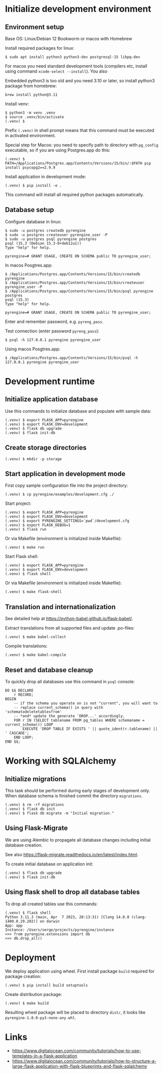 # Initialize development environment

## Environment setup

Base OS: Linux/Debian 12 Bookworm or macos with Homebrew

Install required packages for linux:

~~~~
$ sudo apt install python3 python3-dev postgresql-15 libpq-dev
~~~~

For macos you need standard development tools (compilers etc, install using command `xcode-select --install`). You also

Embedded python3 is too old and you need 3.10 or later, so install python3 package from homebrew:

~~~~
brew install python@3.11
~~~~

Install venv:

~~~~
$ python3 -m venv .venv
$ source .venv/bin/activate
(.venv) $
~~~~

Prefix `(.venv)` in shell prompt means that this command must be executed in activated
environment. 

Special step for Macos: you need to specify path to directory with `pg_config` executable,
so if you are using Postgres.app do this:

~~~~
(.venv) $ PATH=/Applications/Postgres.app/Contents/Versions/15/bin/:$PATH pip install psycopg2==2.9.9
~~~~

Install application in development mode:

~~~~
(.venv) $ pip install -e .
~~~~

This command will install all required python packages automatically.

## Database setup

Configure database in linux:

~~~~
$ sudo -u postgres createdb pyrengine
$ sudo -u postgres createuser pyrengine_user -P
$ sudo -u postgres psql pyrengine postgres
psql (15.3 (Debian 15.3-0+deb12u1))
Type "help" for help.

pyrengine=# GRANT USAGE, CREATE ON SCHEMA public TO pyrengine_user;
~~~~

In macos Posgtres.app:

~~~~
$ /Applications/Postgres.app/Contents/Versions/15/bin/createdb pyrengine
$ /Applications/Postgres.app/Contents/Versions/15/bin/createuser pyrengine_user -P
$ /Applications/Postgres.app/Contents/Versions/15/bin/psql pyrengine postgres
psql (15.3)
Type "help" for help.

pyrengine=# GRANT USAGE, CREATE ON SCHEMA public TO pyrengine_user;
~~~~

Enter and remember password, e.g. `pyreng_pass`.

Test connection (enter password `pyreng_pass`):

~~~~
$ psql -h 127.0.0.1 pyrengine pyrengine_user
~~~~

Using macos Posgtres.app:

~~~~
$ /Applications/Postgres.app/Contents/Versions/15/bin/psql -h 127.0.0.1 pyrengine pyrengine_user
~~~~

# Development runtime

## Initialize application database

Use this commands to initialize database and populate with sample data:

~~~~
(.venv) $ export FLASK_APP=pyrengine
(.venv) $ export FLASK_ENV=development
(.venv) $ flask db upgrade
(.venv) $ flask init-db
~~~~

## Create storage directories

~~~~
(.venv) $ mkdir -p storage
~~~~


## Start application in development mode

First copy sample configuration file into the project directory:

~~~~
(.venv) $ cp pyrengine/examples/development.cfg ./
~~~~

Start project:

~~~~
(.venv) $ export FLASK_APP=pyrengine
(.venv) $ export FLASK_ENV=development
(.venv) $ export PYRENGINE_SETTINGS=`pwd`/development.cfg
(.venv) $ export FLASK_DEBUG=1
(.venv) $ flask run
~~~~

Or via Makefile (environment is initialized inside Makefile):

~~~~
(.venv) $ make run
~~~~

Start Flask shell:

~~~~
(.venv) $ export FLASK_APP=pyrengine
(.venv) $ export FLASK_ENV=development
(.venv) $ flask shell
~~~~

Or via Makefile (environment is initialized inside Makefile):

~~~~
(.venv) $ make flask-shell
~~~~

## Translation and internationalization

See detailed help at <https://python-babel.github.io/flask-babel/>.

Extract translations from all supported files and update .po-files:

~~~~
(.venv) $ make babel-collect
~~~~

Compile translations:

~~~~
(.venv) $ make babel-compile
~~~~

## Reset and database cleanup

To quickly drop all databases use this command in `psql` console:

~~~~
DO $$ DECLARE
    r RECORD;
BEGIN
    -- if the schema you operate on is not "current", you will want to
    -- replace current_schema() in query with 'schematodeletetablesfrom'
    -- *and* update the generate 'DROP...' accordingly.
    FOR r IN (SELECT tablename FROM pg_tables WHERE schemaname = current_schema()) LOOP
        EXECUTE 'DROP TABLE IF EXISTS ' || quote_ident(r.tablename) || ' CASCADE';
    END LOOP;
END $$;
~~~~

# Working with SQLAlchemy

## Initialize migrations

This task should be performed during early stages of development only. When database schema is finished
commit the directory `migrations`.

~~~~
(.venv) $ rm -rf migrations
(.venv) $ flask db init
(.venv) $ flask db migrate -m "Initial migration."
~~~~

## Using Flask-Migrate

We are using Alembic to propagate all database changes including initial database
creation. 

See also <https://flask-migrate.readthedocs.io/en/latest/index.html>.

To create initial database on application init:

~~~~
(.venv) $ flask db upgrade
(.venv) $ flask init-db
~~~~

## Using flask shell to drop all database tables

To drop all created tables use this commands:

~~~~
(.venv) $ flask shell
Python 3.11.3 (main, Apr  7 2023, 20:13:31) [Clang 14.0.0 (clang-1400.0.29.202)] on darwin
App: app
Instance: /Users/serge/projects/pyrengine/instance
>>> from pyrengine.extensions import db
>>> db.drop_all()
~~~~

# Deployment

We deploy application using wheel. First install package `build` required for package creation:

~~~~
(.venv) $ pip install build setuptools
~~~~

Create distribution package:

~~~~
(.venv) $ make build
~~~~

Resulting wheel package will be placed to directory `dist/`, it looks like `pyrengine-1.0.0-py3-none-any.whl`.



# Links

* <https://www.digitalocean.com/community/tutorials/how-to-use-templates-in-a-flask-application>
* <https://www.digitalocean.com/community/tutorials/how-to-structure-a-large-flask-application-with-flask-blueprints-and-flask-sqlalchemy>